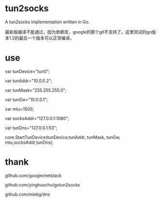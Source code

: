 ﻿# tun2socks


A tun2socks implementation written in Go.

最新版编译不能通过，因为依赖库，google的那个git不支持了。这里测试的go版本1.2的最后一个版本可以正常编译。

# use 

var tunDevice="tun0";

var tunAddr="10.0.0.2";

var tunMask="255.255.255.0";

var tunGw="10.0.0.1";

var mtu=1500;

var socksAddr="127.0.0.1:1080";

var tunDns="127.0.0.1:53";

core.StartTunDevice(tunDevice,tunAddr, tunMask, tunGw, mtu,socksAddr,tunDns);

# thank
  github.com/google/netstack
  
  github.com/yinghuocho/gotun2socks
  
  github.com/miekg/dns
